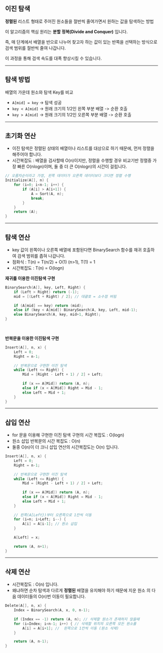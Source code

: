 ## 이진 탐색

**정렬된** 리스트 형태로 주어진 원소들을 절반씩 줄여가면서 원하는 값을 탐색하는 방법

이 알고리즘의 핵심 원리는 **분할 정복(Divide and Conquer)** 입니다. 

즉, 매 단계에서 배열을 반으로 나누어 찾고자 하는 값이 있는 반쪽을 선택하는 방식으로 검색 범위를 절반씩 줄여 나갑니다. 

이 과정을 통해 검색 속도를 대폭 향상시킬 수 있습니다.

---

## 탐색 방법

배열의 가운데 원소와 탐색 Key를 비교

- `A[mid] = key` -> 탐색 성공
- `key < A[mid]` -> 원래 크기의 1/2인 왼쪽 부분 배열 -> 순환 호출
- `key > A[mid]` -> 원래 크기의 1/2인 오른쪽 부분 배열 -> 순환 호출

---

## 초기화 연산

- 이진 탐색은 정렬된 상태의 배열이나 리스트를 대상으로 하기 때문에, 먼저 정렬을 해주어야 합니다.
- 시간복잡도 : 배열을 검사할때 O(n)이지만, 정렬을 수행할 경우 비교기반 정렬중 가장 빠른 O(nlogn)이며, 둘 중 더 큰 O(nlogn)의 시간이 걸립니다.

```c
// 오름차순이라고 가정, 왼쪽 데이터가 오른쪽 데이터보다 크다면 정렬 수행
Initialize(A[], n) {
    for (i=0; i<n-1; i++) {
        if (A[i] > A[i+1]) {
            A = Sort(A, n);
            break;
        }
    }
    return (A);
}
```

---

## 탐색 연산

- key 값이 왼쪽이나 오른쪽 배열에 포함된다면 BinarySearch 함수를 재귀 호출하여 검색 범위를 좁혀 나갑니다.
- 점화식 : T(n) = T(n/2) + O(1) (n>1), T(1) = 1
- 시간복잡도 : T(n) = O(logn)

**재귀를 이용한 이진탐색 구현**

```c
BinarySearch(A[], key, Left, Right) {
    if (Left > Right) return (-1);
    mid = [(Left + Right) / 2]; // 대괄호 = 소수점 버림
    
    if (A[mid] == key) return (mid);
    else if (key < A[mid]) BinarySearch(A, key, Left, mid-1);
    else BinarySearch(A, key, mid+1, Right);
}
```

<br>

**반복문을 이용한 이진탐색 구현**

```c
Insert(A[], n, x) {
    Left = 0;
    Right = n-1;
    
    // 반복문으로 구현한 이진 탐색
    while (Left <= Right) {
        Mid = [Right - Left + 1) / 2] + Left;
        
        if (x == A[Mid]) return (A, n);
        else if (x < A[Mid]) Right = Mid - 1;
        else Left = Mid + 1;
    }
}
```

---

## 삽입 연산

- for 문을 이용해 구현한 이진 탐색 구현의 시간 복잡도 : O(logn)
- 원소 삽입 반복문의 시간 복잡도 : O(n)
- 둘중 O(n)이 더 크니 삽입 연산의 시간복잡도는 O(n) 입니다.

```c
Insert(A[], n, x) {
    Left = 0;
    Right = n-1;
    
    // 반복문으로 구현한 이진 탐색
    while (Left <= Right) {
        Mid = [Right - Left + 1) / 2] + Left;
        
        if (x == A[Mid]) return (A, n);
        else if (x < A[Mid]) Right = Mid - 1;
        else Left = Mid + 1;
    }
    
    // 왼쪽(A[Left})부터 오른쪽으로 1칸씩 이동
    for (i=n; i>Left; i--) {
        A[i] = A[i-1]; // 원소 삽입
    }
    
    A[Left] = x;
    
    return (A, n+1);
}
```

---

## 삭제 연산

- 시간복잡도 : O(n) 입니다.
- 왜냐하면 순차 탐색과 다르게 **정렬된** 배열을 유지해야 하기 때문에 지운 원소 의 다음 데이터들의 O(n)번 이동이 필요합니다.

```c
Delete(A[], n, x) {
    Index = BinarySearch(A, x, 0, n-1);
    
    if (Index == -1) return (A, n); // 삭제할 원소가 존재하지 않을때
    for (i=Index; i<n-1; i++) { // 삭제할 위치의 오른쪽 모든 원소를
	    A[i] = A[i+1]; //  왼쪽으로 1칸씩 이동 (원소 삭제)
    }

	return (A, n-1);
}
```